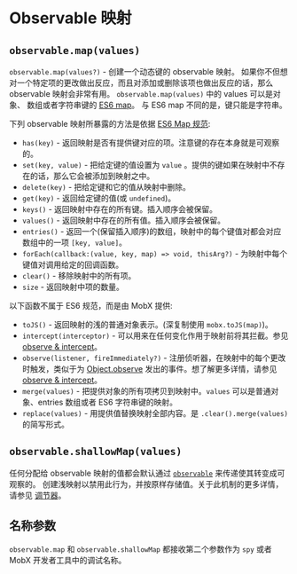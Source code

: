 # Observable 映射

## `observable.map(values)`

`observable.map(values?)` - 创建一个动态键的 observable 映射。
如果你不但想对一个特定项的更改做出反应，而且对添加或删除该项也做出反应的话，那么 observable 映射会非常有用。
`observable.map(values)` 中的 values 可以是对象、 数组或者字符串键的 [ES6 map](https://developer.mozilla.org/en-US/docs/Web/JavaScript/Reference/Global_Objects/Map)。
与 ES6 map 不同的是，键只能是字符串。

下列 observable 映射所暴露的方法是依据 [ES6 Map 规范](https://developer.mozilla.org/en-US/docs/Web/JavaScript/Reference/Global_Objects/Map):

* `has(key)` - 返回映射是否有提供键对应的项。注意键的存在本身就是可观察的。
* `set(key, value)` - 把给定键的值设置为 `value` 。提供的键如果在映射中不存在的话，那么它会被添加到映射之中。
* `delete(key)` - 把给定键和它的值从映射中删除。
* `get(key)` - 返回给定键的值(或 `undefined`)。
* `keys()` - 返回映射中存在的所有键。插入顺序会被保留。
* `values()` - 返回映射中存在的所有值。插入顺序会被保留。
* `entries()` - 返回一个(保留插入顺序)的数组，映射中的每个键值对都会对应数组中的一项 `[key, value]`。
* `forEach(callback:(value, key, map) => void, thisArg?)` - 为映射中每个键值对调用给定的回调函数。
* `clear()` - 移除映射中的所有项。
* `size` - 返回映射中项的数量。

以下函数不属于 ES6 规范，而是由 MobX 提供:

* `toJS()` - 返回映射的浅的普通对象表示。(深复制使用 `mobx.toJS(map)`)。
* `intercept(interceptor)` - 可以用来在任何变化作用于映射前将其拦截。参见 [observe & intercept](observe.md)。
* `observe(listener, fireImmediately?)` - 注册侦听器，在映射中的每个更改时触发，类似于为 [Object.observe](https://developer.mozilla.org/en-US/docs/Web/JavaScript/Reference/Global_Objects/Object/observe) 发出的事件。想了解更多详情，请参见 [observe & intercept](observe.md)。
* `merge(values)` - 把提供对象的所有项拷贝到映射中。`values` 可以是普通对象、entries 数组或者 ES6 字符串键的映射。
* `replace(values)` - 用提供值替换映射全部内容。是 `.clear().merge(values)` 的简写形式。

## `observable.shallowMap(values)`

任何分配给 observable 映射的值都会默认通过 [`observable`](observable.md) 来传递使其转变成可观察的。
创建浅映射以禁用此行为，并按原样存储值。关于此机制的更多详情，请参见 [调节器](modifiers.md)。

## 名称参数

`observable.map` 和 `observable.shallowMap` 都接收第二个参数作为 `spy` 或者 MobX 开发者工具中的调试名称。
